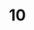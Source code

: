 ---
    title: 10. 
    weekNumber: 10
    days:
      - date: 2024-03-19
        events:
          "**19**{: .label .label-gray } Lecture 19":
            "**19**{: .label .label-ghost } slides • video"
      - date: 2024-03-21
        events:
          "**20**{: .label .label-gray } Lecture 20":
            "**20**{: .label .label-ghost } slides • video"
---